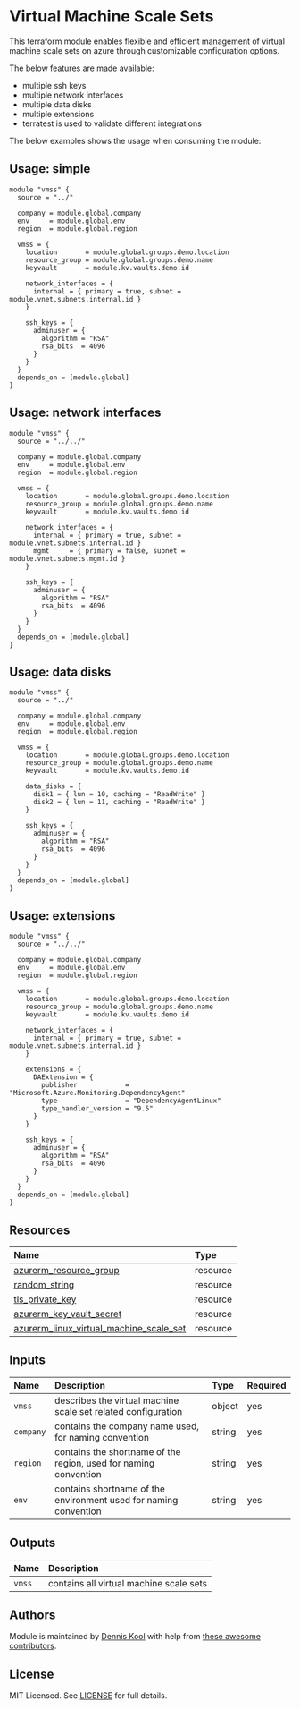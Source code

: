 # Virtual Machine Scale Sets

This terraform module enables flexible and efficient management of virtual machine scale sets on azure through customizable configuration options.

The below features are made available:

- multiple ssh keys
- multiple network interfaces
- multiple data disks
- multiple extensions
- terratest is used to validate different integrations

The below examples shows the usage when consuming the module:

## Usage: simple

```hcl
module "vmss" {
  source = "../"

  company = module.global.company
  env     = module.global.env
  region  = module.global.region

  vmss = {
    location       = module.global.groups.demo.location
    resource_group = module.global.groups.demo.name
    keyvault       = module.kv.vaults.demo.id

    network_interfaces = {
      internal = { primary = true, subnet = module.vnet.subnets.internal.id }
    }

    ssh_keys = {
      adminuser = {
        algorithm = "RSA"
        rsa_bits  = 4096
      }
    }
  }
  depends_on = [module.global]
}
```

## Usage: network interfaces

```hcl
module "vmss" {
  source = "../../"

  company = module.global.company
  env     = module.global.env
  region  = module.global.region

  vmss = {
    location       = module.global.groups.demo.location
    resource_group = module.global.groups.demo.name
    keyvault       = module.kv.vaults.demo.id

    network_interfaces = {
      internal = { primary = true, subnet = module.vnet.subnets.internal.id }
      mgmt     = { primary = false, subnet = module.vnet.subnets.mgmt.id }
    }

    ssh_keys = {
      adminuser = {
        algorithm = "RSA"
        rsa_bits  = 4096
      }
    }
  }
  depends_on = [module.global]
}
```

## Usage: data disks

```hcl
module "vmss" {
  source = "../"

  company = module.global.company
  env     = module.global.env
  region  = module.global.region

  vmss = {
    location       = module.global.groups.demo.location
    resource_group = module.global.groups.demo.name
    keyvault       = module.kv.vaults.demo.id

    data_disks = {
      disk1 = { lun = 10, caching = "ReadWrite" }
      disk2 = { lun = 11, caching = "ReadWrite" }
    }

    ssh_keys = {
      adminuser = {
        algorithm = "RSA"
        rsa_bits  = 4096
      }
    }
  }
  depends_on = [module.global]
}
```

## Usage: extensions

```hcl
module "vmss" {
  source = "../../"

  company = module.global.company
  env     = module.global.env
  region  = module.global.region

  vmss = {
    location       = module.global.groups.demo.location
    resource_group = module.global.groups.demo.name
    keyvault       = module.kv.vaults.demo.id

    network_interfaces = {
      internal = { primary = true, subnet = module.vnet.subnets.internal.id }
    }

    extensions = {
      DAExtension = {
        publisher            = "Microsoft.Azure.Monitoring.DependencyAgent"
        type                 = "DependencyAgentLinux"
        type_handler_version = "9.5"
      }
    }

    ssh_keys = {
      adminuser = {
        algorithm = "RSA"
        rsa_bits  = 4096
      }
    }
  }
  depends_on = [module.global]
}
```

## Resources

| Name | Type |
| :-- | :-- |
| [azurerm_resource_group](https://registry.terraform.io/providers/hashicorp/azurerm/latest/docs/resources/resource_group) | resource |
| [random_string](https://registry.terraform.io/providers/hashicorp/random/latest/docs/resources/string) | resource |
| [tls_private_key](https://registry.terraform.io/providers/hashicorp/tls/latest/docs/resources/private_key) | resource |
| [azurerm_key_vault_secret](https://registry.terraform.io/providers/hashicorp/azurerm/latest/docs/resources/key_vault_secret) | resource |
| [azurerm_linux_virtual_machine_scale_set](https://registry.terraform.io/providers/hashicorp/azurerm/latest/docs/resources/linux_virtual_machine_scale_set) | resource |

## Inputs

| Name | Description | Type | Required |
| :-- | :-- | :-- | :-- |
| `vmss` | describes the virtual machine scale set related configuration | object | yes |
| `company` | contains the company name used, for naming convention	| string | yes |
| `region` | contains the shortname of the region, used for naming convention	| string | yes |
| `env` | contains shortname of the environment used for naming convention	| string | yes |

## Outputs

| Name | Description |
| :-- | :-- |
| `vmss` | contains all virtual machine scale sets |

## Authors

Module is maintained by [Dennis Kool](https://github.com/dkooll) with help from [these awesome contributors](https://github.com/aztfmods/module-azurerm-vmss/graphs/contributors).

## License

MIT Licensed. See [LICENSE](https://github.com/aztfmods/module-azurerm-vmss/blob/main/LICENSE) for full details.